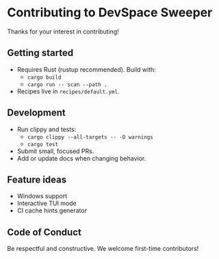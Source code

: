 # Contributing to DevSpace Sweeper

Thanks for your interest in contributing!

## Getting started

- Requires Rust (rustup recommended). Build with:
  - `cargo build`
  - `cargo run -- scan --path .`
- Recipes live in `recipes/default.yml`.

## Development

- Run clippy and tests:
  - `cargo clippy --all-targets -- -D warnings`
  - `cargo test`
- Submit small, focused PRs.
- Add or update docs when changing behavior.

## Feature ideas

- Windows support
- Interactive TUI mode
- CI cache hints generator

## Code of Conduct

Be respectful and constructive. We welcome first-time contributors!

